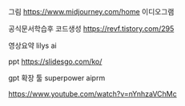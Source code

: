 
그림
https://www.midjourney.com/home
이디오그램

공식문서학습후 코드생성
https://revf.tistory.com/295

영상요약
lilys ai


ppt
https://slidesgo.com/ko/


gpt 확장 툴
superpower
aiprm

https://www.youtube.com/watch?v=nYnhzaVChMc